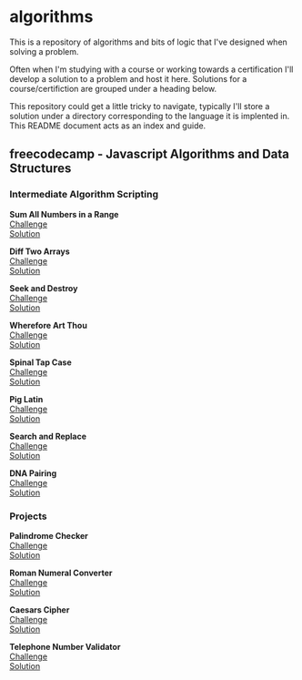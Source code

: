 # algorithms

This is a repository of algorithms and bits of logic that I've designed when solving a problem.

Often when I'm studying with a course or working towards a certification I'll develop a solution to a problem and host it here. Solutions for a course/certifiction are grouped under a heading below.

This repository could get a little tricky to navigate, typically I'll store a solution under a directory corresponding to the language it is implented in. This README document acts as an index and guide.

## freecodecamp - Javascript Algorithms and Data Structures

### Intermediate Algorithm Scripting

**Sum All Numbers in a Range**  
[Challenge](https://www.freecodecamp.org/learn/javascript-algorithms-and-data-structures/intermediate-algorithm-scripting/sum-all-numbers-in-a-range)  
[Solution](./javascript/sum_all_numbers_in_range.js)

**Diff Two Arrays**  
[Challenge](https://www.freecodecamp.org/learn/javascript-algorithms-and-data-structures/intermediate-algorithm-scripting/diff-two-arrays)  
[Solution](./javascript/diff_two_arrays.js)  

**Seek and Destroy**  
[Challenge](https://www.freecodecamp.org/learn/javascript-algorithms-and-data-structures/intermediate-algorithm-scripting/seek-and-destroy)  
[Solution](./javascript/seek_and_destroy.js)  

**Wherefore Art Thou**  
[Challenge](https://www.freecodecamp.org/learn/javascript-algorithms-and-data-structures/intermediate-algorithm-scripting/wherefore-art-thou)  
[Solution](./javascript/wherefore_art_thou.js)

**Spinal Tap Case**  
[Challenge](https://www.freecodecamp.org/learn/javascript-algorithms-and-data-structures/intermediate-algorithm-scripting/spinal-tap-case)  
[Solution](./javascript/spinal_tap_case.js)

**Pig Latin**  
[Challenge](https://www.freecodecamp.org/learn/javascript-algorithms-and-data-structures/intermediate-algorithm-scripting/pig-latin)  
[Solution](./javascript/pig_latin.js)

**Search and Replace**  
[Challenge](https://www.freecodecamp.org/learn/javascript-algorithms-and-data-structures/intermediate-algorithm-scripting/search-and-replace)  
[Solution](./javascript/search_and_replace.js)

**DNA Pairing**  
[Challenge](https://www.freecodecamp.org/learn/javascript-algorithms-and-data-structures/intermediate-algorithm-scripting/dna-pairing)  
[Solution](./javascript/dna_pairing.js)

### Projects

**Palindrome Checker**  
[Challenge](https://www.freecodecamp.org/learn/javascript-algorithms-and-data-structures/javascript-algorithms-and-data-structures-projects/palindrome-checker)  
[Solution](./javascript/palindrome_checker.js)

**Roman Numeral Converter**  
[Challenge](https://www.freecodecamp.org/learn/javascript-algorithms-and-data-structures/javascript-algorithms-and-data-structures-projects/roman-numeral-converter)  
[Solution](./javascript/roman_numeral_converter.js)

**Caesars Cipher**  
[Challenge](https://www.freecodecamp.org/learn/javascript-algorithms-and-data-structures/javascript-algorithms-and-data-structures-projects/caesars-cipher)  
[Solution](./javascript/caesars_cipher.js)

**Telephone Number Validator**  
[Challenge](https://www.freecodecamp.org/learn/javascript-algorithms-and-data-structures/javascript-algorithms-and-data-structures-projects/telephone-number-validator)  
[Solution](./javascript/telephone_number_validator.js)

